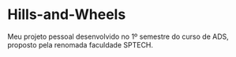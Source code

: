 # Hills-and-Wheels
Meu projeto pessoal desenvolvido no 1º semestre do curso de ADS, proposto pela renomada faculdade SPTECH.
